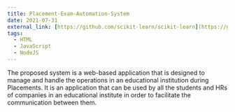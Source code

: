 ```yaml
---
title: Placement-Exam-Automation-System
date: 2021-07-31
external_link: [https://github.com/scikit-learn/scikit-learn](https://github.com/digvijay-rathore/Placement-Exam-Automation-System)
tags:
  - HTML
  - JavaScript
  - NodeJS
---
```


The proposed system is a web-based application that is designed to manage and handle the operations in an educational institution during Placements. It is an application that can be used by all the students and HRs of companies in an educational institute in order to facilitate the communication between them. 
<!--more-->
